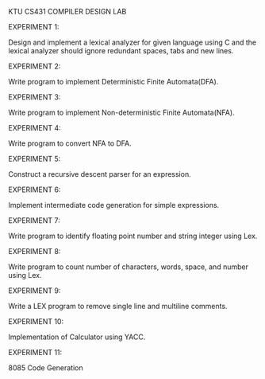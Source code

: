 KTU CS431 COMPILER DESIGN LAB

EXPERIMENT 1: 

Design and implement a lexical analyzer for given language using C and the lexical
analyzer should ignore redundant spaces, tabs and new lines.

EXPERIMENT 2:

Write program to implement Deterministic Finite Automata(DFA).

EXPERIMENT 3:

Write program to implement Non-deterministic Finite Automata(NFA).

EXPERIMENT 4:

Write program to convert NFA to DFA.

EXPERIMENT 5:

Construct a recursive descent parser for an expression.

EXPERIMENT 6:

Implement intermediate code generation for simple expressions.

EXPERIMENT 7:

Write program to identify floating point number and string integer using Lex.

EXPERIMENT 8:

Write program to count number of characters, words, space, and number using Lex.

EXPERIMENT 9:

Write a LEX program to remove single line and multiline comments.

EXPERIMENT 10:

Implementation of Calculator using YACC.

EXPERIMENT 11:

8085 Code Generation


